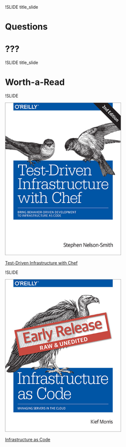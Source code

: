 !SLIDE title_slide

# Questions

# ???

!SLIDE title_slide

# Worth-a-Read



!SLIDE

<img src="test-driven-chef.jpg" height="500px">

[Test-Driven Infrastructure with Chef](http://shop.oreilly.com/product/0636920030973.do)



!SLIDE

<img src="infrastructure-as-code.jpg" height="500px">

[Infrastructure as Code](http://shop.oreilly.com/product/0636920039297.do)

